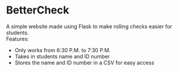 <h1>
  BetterCheck</h1>
<p>
  A simple website made using Flask to make rolling checks easier for students. <br>
  Features:
</p>
<ul>
  <li>Only works from 6:30 P.M. to 7:30 P.M.</li>
  <li>Takes in students name and ID number</li>
  <li>Stores the name and ID number in a CSV for easy access</li>
</ul>
